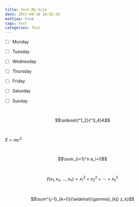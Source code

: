 ```yaml
---
title: Test-My-Site
date: 2017-08-30 16:02:43
mathjax: true
tags: Test
categories: Test
---
```




- [ ] Monday
- [ ] Tuesday
- [ ] Wednesday
- [ ] Thursday
- [ ] Friday
- [ ] Saturday
- [ ] Sunday


<br/>

$$\sideset{^1_2}{^3_4}A$$

<br>

$E=mc^2$

<br>

$$\sum_{i=1}^n a_i=0$$

<br>

$$f(x_1,x_x,\ldots,x_n) = x_1^2 + x_2^2 + \cdots + x_n^2 $$

<br/>

$$\sum^{j-1}_{k=0}{\widehat{\gamma}_{kj} z_k}$$



